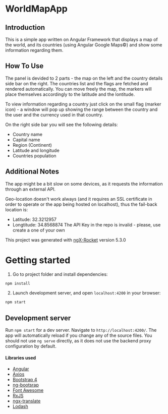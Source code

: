 # WorldMapApp

## Introduction
This is a simple app written on Angular Framework that displays a map of the world, and its countries (using Angular Google Maps©) and show some information regarding them.

## How To Use
The panel is devided to 2 parts - the map on the left and the country details side bar on the right. The countries list and the flags are fetched and rendered automatically. You can move freely the map, the markers will place themselves accordingly to the latitude and the lontitude.

To view information regarding a country just click on the small flag (marker icon) - a window will pop up showing the range between the country and the user and the currency used in that country.

On the right side bar you will see the following details:

* Country name
* Capital name
* Region (Continent)
* Latitude and longitude
* Countries population

## Additional Notes
The app might be a bit slow on some devices, as it requests the information through an external API.

Geo-location doesn't work always (and it requires an SSL certificate in order to operate or the app being hosted on localhost), thus the fail-back location is:

* Latitude: 32.3212957
* Longtitude: 34.8568874
The API Key in the repo is invalid - please, use create a one of your own

This project was generated with [ngX-Rocket](https://github.com/ngx-rocket/generator-ngx-rocket/)
version 5.3.0

# Getting started

1. Go to project folder and install dependencies:
 ```sh
 npm install
 ```

2. Launch development server, and open `localhost:4200` in your browser:
 ```sh
 npm start
 ```

## Development server

Run `npm start` for a dev server. Navigate to `http://localhost:4200/`. The app will automatically reload if you change
any of the source files.
You should not use `ng serve` directly, as it does not use the backend proxy configuration by default.


#### Libraries used

- [Angular](https://angular.io)
- [Axios](https://github.com/axios)
- [Bootstrap 4](https://getbootstrap.com)
- [ng-bootsrap](https://ng-bootstrap.github.io/)
- [Font Awesome](http://fontawesome.io)
- [RxJS](http://reactivex.io/rxjs)
- [ngx-translate](https://github.com/ngx-translate/core)
- [Lodash](https://lodash.com)
